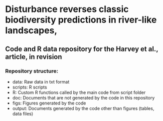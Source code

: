 # Disturbance reverses classic biodiversity predictions in river-like landscapes,

## Code and R data repository for the Harvey et al., article, in revision

### Repository structure:
- data: Raw data in txt format
- scripts: R scripts
- R: Custom R functions called by the main code from script folder
- doc: Documents that are not generated by the code in this repository 
- figs: Figures generated by the code
- output: Documents generated by the code other than figures (tables, data files)
